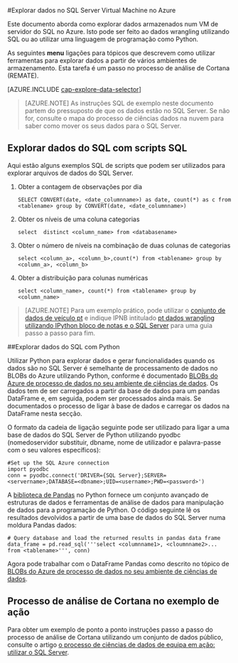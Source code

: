 <properties 
    pageTitle="Explorar dados no SQL Server Virtual Machine no Azure | Microsoft Azure" 
    description="Como explorar dados armazenados numa VM de servidor do SQL no Azure." 
    services="machine-learning" 
    documentationCenter="" 
    authors="bradsev" 
    manager="jhubbard" 
    editor="cgronlun" />

<tags 
    ms.service="machine-learning" 
    ms.workload="data-services" 
    ms.tgt_pltfrm="na" 
    ms.devlang="na" 
    ms.topic="article" 
    ms.date="09/13/2016" 
    ms.author="bradsev" /> 

#<a name="explore-data-in-sql-server-virtual-machine-on-azure"></a>Explorar dados no SQL Server Virtual Machine no Azure


Este documento aborda como explorar dados armazenados num VM de servidor do SQL no Azure. Isto pode ser feito ao dados wrangling utilizando SQL ou ao utilizar uma linguagem de programação como Python.

As seguintes **menu** ligações para tópicos que descrevem como utilizar ferramentas para explorar dados a partir de vários ambientes de armazenamento. Esta tarefa é um passo no processo de análise de Cortana (REMATE).

[AZURE.INCLUDE [cap-explore-data-selector](../../includes/cap-explore-data-selector.md)]


> [AZURE.NOTE] As instruções SQL de exemplo neste documento partem do pressuposto de que os dados estão no SQL Server. Se não for, consulte o mapa do processo de ciências dados na nuvem para saber como mover os seus dados para o SQL Server.



## <a name="sql-dataexploration"></a>Explorar dados do SQL com scripts SQL

Aqui estão alguns exemplos SQL de scripts que podem ser utilizados para explorar arquivos de dados do SQL Server.

1. Obter a contagem de observações por dia

    `SELECT CONVERT(date, <date_columnname>) as date, count(*) as c from <tablename> group by CONVERT(date, <date_columnname>)` 

2. Obter os níveis de uma coluna categorias

    `select  distinct <column_name> from <databasename>`

3. Obter o número de níveis na combinação de duas colunas de categorias 

    `select <column_a>, <column_b>,count(*) from <tablename> group by <column_a>, <column_b>`

4. Obter a distribuição para colunas numéricas

    `select <column_name>, count(*) from <tablename> group by <column_name>`

> [AZURE.NOTE] Para um exemplo prático, pode utilizar o [conjunto de dados de veículo pt](http://www.andresmh.com/nyctaxitrips/) e indique IPNB intitulado [pt dados wrangling utilizando IPython bloco de notas e o SQL Server](https://github.com/Azure/Azure-MachineLearning-DataScience/blob/master/Misc/DataScienceProcess/iPythonNotebooks/machine-Learning-data-science-process-sql-walkthrough.ipynb) para uma guia passo a passo para fim.

##<a name="python"></a>Explorar dados do SQL com Python

Utilizar Python para explorar dados e gerar funcionalidades quando os dados são no SQL Server é semelhante de processamento de dados no BLOBs do Azure utilizando Python, conforme é documentado [BLOBs do Azure de processo de dados no seu ambiente de ciências de dados](machine-learning-data-science-process-data-blob.md). Os dados tem de ser carregados a partir da base de dados para um pandas DataFrame e, em seguida, podem ser processados ainda mais. Se documentados o processo de ligar à base de dados e carregar os dados na DataFrame nesta secção.

O formato da cadeia de ligação seguinte pode ser utilizado para ligar a uma base de dados do SQL Server de Python utilizando pyodbc (nomedoservidor substituir, dbname, nome de utilizador e palavra-passe com o seu valores específicos):

    #Set up the SQL Azure connection
    import pyodbc   
    conn = pyodbc.connect('DRIVER={SQL Server};SERVER=<servername>;DATABASE=<dbname>;UID=<username>;PWD=<password>')

A [biblioteca de Pandas](http://pandas.pydata.org/) no Python fornece um conjunto avançado de estruturas de dados e ferramentas de análise de dados para manipulação de dados para a programação de Python. O código seguinte lê os resultados devolvidos a partir de uma base de dados do SQL Server numa moldura Pandas dados:

    # Query database and load the returned results in pandas data frame
    data_frame = pd.read_sql('''select <columnname1>, <cloumnname2>... from <tablename>''', conn)

Agora pode trabalhar com o DataFrame Pandas como descrito no tópico de [BLOBs do Azure de processo de dados no seu ambiente de ciências de dados](machine-learning-data-science-process-data-blob.md).

## <a name="cortana-analytics-process-in-action-example"></a>Processo de análise de Cortana no exemplo de ação

Para obter um exemplo de ponto a ponto instruções passo a passo do processo de análise de Cortana utilizando um conjunto de dados público, consulte o artigo [o processo de ciências de dados de equipa em ação: utilizar o SQL Server](machine-learning-data-science-process-sql-walkthrough.md).

 

